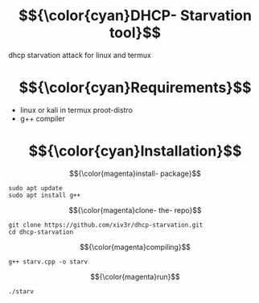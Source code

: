 # $${\color{cyan}DHCP- Starvation tool}$$
dhcp starvation attack for linux and termux

# $${\color{cyan}Requirements}$$
- linux or kali in termux proot-distro
- g++ compiler

# $${\color{cyan}Installation}$$
$${\color{magenta}install- package}$$
```
sudo apt update
sudo apt install g++
```
$${\color{magenta}clone- the- repo}$$
```
git clone https://github.com/xiv3r/dhcp-starvation.git
cd dhcp-starvation
```
$${\color{magenta}compiling}$$
```
g++ starv.cpp -o starv
```
$${\color{magenta}run}$$
```
./starv
```

